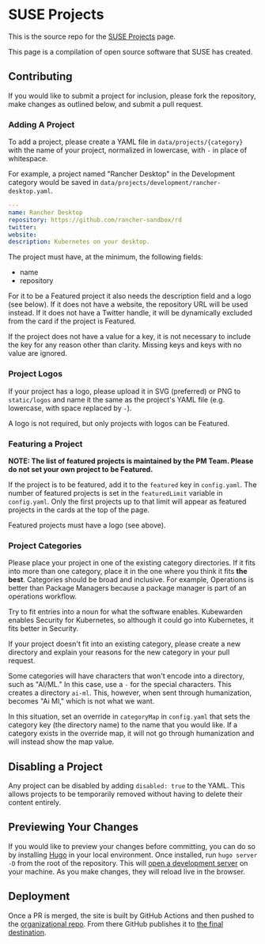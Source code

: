 # SUSE Projects

This is the source repo for the [SUSE Projects](https://suse-projects.github.io) page.

This page is a compilation of open source software that SUSE has created.

## Contributing

If you would like to submit a project for inclusion, please fork the repository, make changes as outlined below, and submit a pull request.

### Adding A Project

To add a project, please create a YAML file in `data/projects/{category}` with the name of your project, normalized in lowercase, with `-` in place of whitespace.

For example, a project named "Rancher Desktop" in the Development category would be saved in `data/projects/development/rancher-desktop.yaml`.

```yaml
---
name: Rancher Desktop
repository: https://github.com/rancher-sandbox/rd
twitter:
website:
description: Kubernetes on your desktop.
```

The project must have, at the minimum, the following fields:

- name
- repository

For it to be a Featured project it also needs the description field and a logo (see below). If it does not have a website, the repository URL will be used instead. If it does not have a Twitter handle, it will be dynamically excluded from the card if the project is Featured.

If the project does not have a value for a key, it is not necessary to include the key for any reason other than clarity. Missing keys and keys with no value are ignored.

### Project Logos

If your project has a logo, please upload it in SVG (preferred) or PNG to `static/logos` and name it the same as the project's YAML file (e.g. lowercase, with space replaced by `-`).

A logo is not required, but only projects with logos can be Featured.

### Featuring a Project

**NOTE: The list of featured projects is maintained by the PM Team. Please do not set your own project to be Featured.**

If the project is to be featured, add it to the `featured` key in `config.yaml`. The number of featured projects is set in the `featuredLimit` variable in `config.yaml`. Only the first projects up to that limit will appear as featured projects in the cards at the top of the page.

Featured projects must have a logo (see above).

### Project Categories

Please place your project in one of the existing category directories. If it fits into more than one category, place it in the one where you think it fits **the best**. Categories should be broad and inclusive. For example, Operations is better than Package Managers because a package manager is part of an operations workflow.

Try to fit entries into a noun for what the software enables. Kubewarden enables Security for Kubernetes, so although it could go into Kubernetes, it fits better in Security.

If your project doesn't fit into an existing category, please create a new directory and explain your reasons for the new category in your pull request.

Some categories will have characters that won't encode into a directory, such as "AI/ML." In this case, use a `-` for the special characters. This creates a directory `ai-ml`. This, however, when sent through humanization, becomes "Ai Ml," which is not what we want.

In this situation, set an override in `categoryMap` in `config.yaml` that sets the category key (the directory name) to the name that you would like. If a category exists in the override map, it will not go through humanization and will instead show the map value.

## Disabling a Project

Any project can be disabled by adding `disabled: true` to the YAML. This allows projects to be temporarily removed without having to delete their content entirely.

## Previewing Your Changes

If you would like to preview your changes before committing, you can do so by installing [Hugo](https://gohugo.io/) in your local environment. Once installed, run `hugo server -D` from the root of the repository. This will [open a development server](https://localhost:1313) on your machine. As you make changes, they will reload live in the browser.

## Deployment

Once a PR is merged, the site is built by GitHub Actions and then pushed to the [organizational repo](https://github.com/suse-projects.github.io). From there GitHub publishes it to [the final destination](https://suse-projects.github.io).
